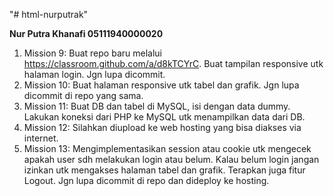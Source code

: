 "# html-nurputrak" 

**Nur Putra Khanafi 05111940000020**

1.  Mission 9: Buat repo baru melalui https://classroom.github.com/a/d8kTCYrC. Buat tampilan responsive utk halaman login. Jgn lupa dicommit.
2.  Mission 10: Buat halaman responsive utk tabel dan grafik. Jgn lupa dicommit di repo yang sama.
3.  Mission 11: Buat DB dan tabel di MySQL, isi dengan data dummy. Lakukan koneksi dari PHP ke MySQL utk menampilkan data dari DB.
4.  Mission 12: Silahkan diupload ke web hosting yang bisa diakses via internet.
5.  Mission 13: Mengimplementasikan session atau cookie utk mengecek apakah user sdh melakukan login atau belum. Kalau belum login jangan izinkan utk mengakses halaman tabel dan grafik. Terapkan juga fitur Logout. Jgn lupa dicommit di repo dan dideploy ke hosting.
